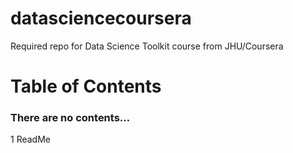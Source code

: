 datasciencecoursera
===================

Required repo for Data Science Toolkit course from JHU/Coursera

# Table of Contents
### There are no contents...
1 ReadMe
